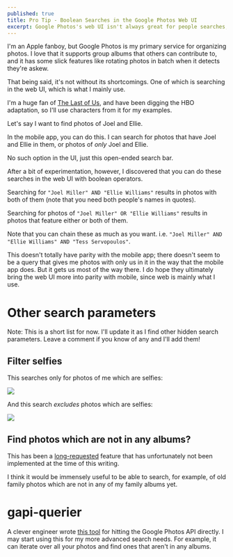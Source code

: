 ```yaml
---
published: true
title: Pro Tip - Boolean Searches in the Google Photos Web UI
excerpt: Google Photos's web UI isn't always great for people searches, but there are hidden parameters you can pass to make it behave more like it does on mobile.
---
```


I'm an Apple fanboy, but Google Photos is my primary service for organizing photos. I love that it
supports group albums that others can contribute to, and it has some slick features like
rotating photos in batch when it detects they're askew.

That being said, it's not without its shortcomings. One of which is searching in the web UI, which is what I mainly use.

I'm a huge fan of [The Last of Us](https://www.imdb.com/title/tt2140553/),
and have been digging the HBO adaptation, so I'll use characters from it for my examples.

Let's say I want to find photos of Joel and Ellie.

In the mobile app, you can do this. I can search for photos that have Joel and Ellie in them, or photos of _only_
Joel and Ellie.

No such option in the UI, just this open-ended search bar.

After a bit of experimentation, however, I discovered that you can do
these searches in the web UI with boolean operators.

Searching for `"Joel Miller" AND "Ellie Williams"` results in photos with both of them (note that you need both people's names in
quotes).

Searching for photos of `"Joel Miller" OR "Ellie Williams"` results in photos that feature either or both of them.

Note that you can chain these as much as you want. i.e. `"Joel Miller" AND "Ellie Williams" AND "Tess Servopoulos"`.

This doesn't totally have parity with the mobile app; there doesn't seem to be a query that gives me photos with
only us in it in the way that the mobile app does. But it gets us most of the way there. 
I do hope they ultimately bring the web UI more into parity with mobile, since web is mainly what I use.

# Other search parameters

Note: This is a short list for now. I'll update it as I find other
hidden search parameters. Leave a comment if you know of any and I'll 
add them!

## Filter selfies

This searches only for photos of me which are selfies:

![]({{site.cdn_path}}/2023/01/23/selfie_filter.png)

And this search _excludes_ photos which are selfies:

![]({{site.cdn_path}}/2023/01/23/no_selfie_filter.png)

## Find photos which are not in any albums?

This has been a [long-requested](https://support.google.com/photos/forum/AAAAzDQC9KEYao5yh8z-us/?hl=en&gpf=%23!topic%2Fphotos%2FYao5yh8z-us)
feature that has unfortunately not been implemented at the time of this writing.

I think it would be immensely useful to be able to search, for example, of 
old family photos which are not in any of my family albums yet.

# gapi-querier

A clever engineer wrote [this tool](https://github.com/jonagh/gapi-querier) for 
hitting the Google Photos API directly. I may start using this for my more advanced search 
needs. For example, it can iterate over all your photos and find ones that aren't in any albums.
